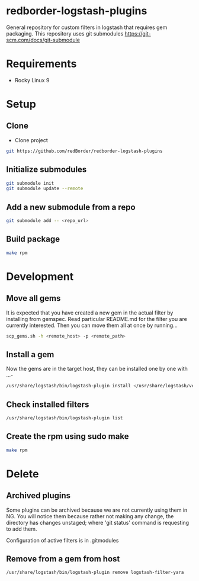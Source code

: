 # redborder-logstash-plugins

General repository for custom filters in logstash that requires gem packaging.
This repository uses git submodules https://git-scm.com/docs/git-submodule

# Requirements

- Rocky Linux 9

# Setup

## Clone
- Clone project
```bash 
git https://github.com/redBorder/redborder-logstash-plugins
```

## Initialize submodules
```bash 
git submodule init
git submodule update --remote
```

## Add a new submodule from a repo
``` bash
git submodule add -- <repo_url>
```

## Build package

```bash
make rpm
```

# Development

## Move all gems

It is expected that you have created a new gem in the actual filter by installing from gemspec.
Read particular README.md for the filter you are currently interested. 
Then you can move them all at once by running...

```bash
scp_gems.sh -h <remote_host> -p <remote_path>
```

## Install a gem

Now the gems are in the target host, they can be installed one by one with ...-
```bash
/usr/share/logstash/bin/logstash-plugin install </usr/share/logstash/vendor/bundle/jruby/2.5.0/cache/<the-gem-x.x.x.gem>
```

## Check installed filters

```bash
/usr/share/logstash/bin/logstash-plugin list
```

## Create the rpm using **sudo make**
```bash
make rpm
```

# Delete

## Archived plugins

Some plugins can be archived because we are not currently using them in NG.
You will notice them because rather not making any change, the directory
has changes unstaged; where 'git status' command is requesting to add them.

Configuration of active filters is in .gitmodules

## Remove from a gem from host

```bash
/usr/share/logstash/bin/logstash-plugin remove logstash-filter-yara
```